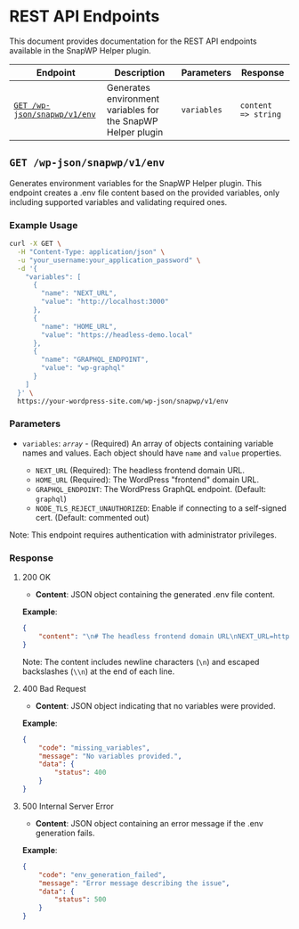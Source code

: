 # REST API Endpoints

This document provides documentation for the REST API endpoints available in the SnapWP Helper plugin.

| Endpoint | Description | Parameters | Response |
| -------- | ----------- | ---------- | -------- |
| [`GET /wp-json/snapwp/v1/env`](#get-wp-jsonsnapwpv1env) | Generates environment variables for the SnapWP Helper plugin | `variables` | `content => string` |

## `GET /wp-json/snapwp/v1/env`

Generates environment variables for the SnapWP Helper plugin. This endpoint creates a .env file content based on the provided variables, only including supported variables and validating required ones.

### Example Usage

```bash
curl -X GET \
  -H "Content-Type: application/json" \
  -u "your_username:your_application_password" \
  -d '{
    "variables": [
      {
        "name": "NEXT_URL",
        "value": "http://localhost:3000"
      },
      {
        "name": "HOME_URL",
        "value": "https://headless-demo.local"
      },
      {
        "name": "GRAPHQL_ENDPOINT",
        "value": "wp-graphql"
      }
    ]
  }' \
  https://your-wordpress-site.com/wp-json/snapwp/v1/env
```

### Parameters

- `variables`: _`array`_ - (Required) An array of objects containing variable names and values. Each object should have `name` and `value` properties.

  - `NEXT_URL` (Required): The headless frontend domain URL.
  - `HOME_URL` (Required): The WordPress "frontend" domain URL.
  - `GRAPHQL_ENDPOINT`: The WordPress GraphQL endpoint. (Default: `graphql`)
  - `NODE_TLS_REJECT_UNAUTHORIZED`: Enable if connecting to a self-signed cert. (Default: commented out)

Note: This endpoint requires authentication with administrator privileges.

### Response

1. 200 OK

    - **Content**: JSON object containing the generated .env file content.
    
    **Example**:
    
    ```json
    {
        "content": "\n# The headless frontend domain URL\nNEXT_URL=http://localhost:3000\\n\n# The WordPress \"frontend\" domain URL\nHOME_URL=https://headless-demo.local\\n\n# The WordPress GraphQL endpoint\nGRAPHQL_ENDPOINT=wp-graphql\\n"
    }
    ```

    Note: The content includes newline characters (`\n`) and escaped backslashes (`\\n`) at the end of each line.

2. 400 Bad Request

    - **Content**: JSON object indicating that no variables were provided.
    
    **Example**:
    
    ```json
    {
        "code": "missing_variables",
        "message": "No variables provided.",
        "data": {
            "status": 400
        }
    }
    ```

3. 500 Internal Server Error

    - **Content**: JSON object containing an error message if the .env generation fails.
    
    **Example**:
    
    ```json
    {
        "code": "env_generation_failed",
        "message": "Error message describing the issue",
        "data": {
            "status": 500
        }
    }
    ```
